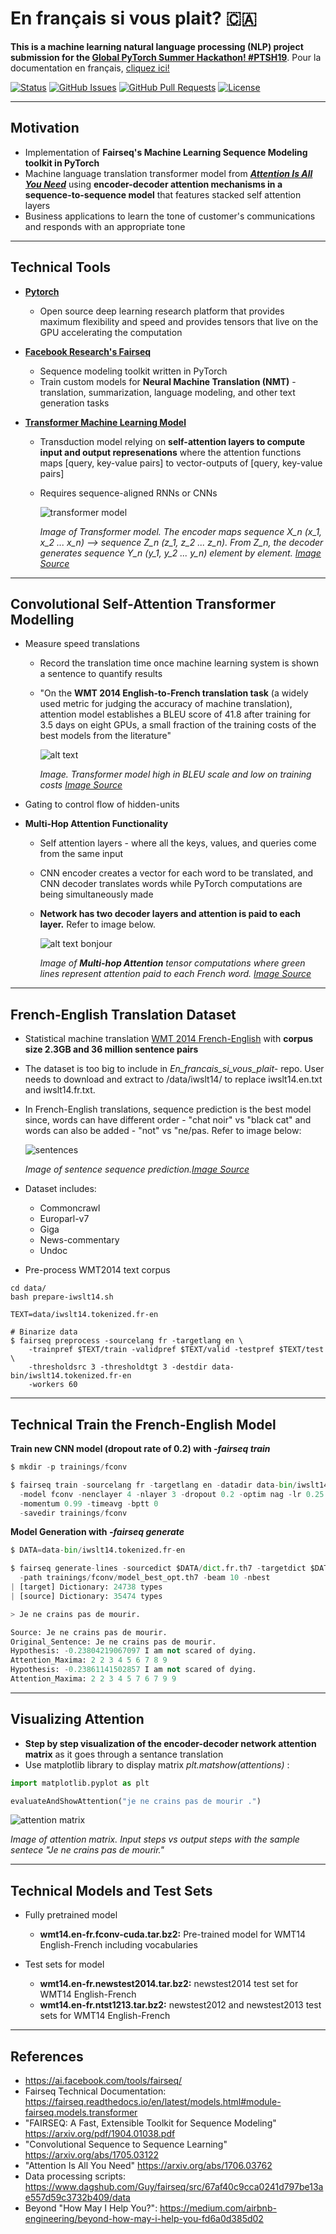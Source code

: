 # En français si vous plait? 🇨🇦

**This is a machine learning natural language processing (NLP) project submission for the [Global PyTorch Summer Hackathon! #PTSH19](https://pytorch.devpost.com/)**. Pour la documentation en français, [cliquez ici!](https://github.com/lucylow/en_francais_si_vous_plait-/blob/master/README-fr.md)

<div>
  
  [![Status](https://img.shields.io/badge/status-active-success.svg)]()
  [![GitHub Issues](https://img.shields.io/github/issues/lucylow/en_francais_si_vous_plait-.svg)](https://github.com/lucylow/en_francais_si_vous_plait-/issues)
  [![GitHub Pull Requests](https://img.shields.io/github/issues-pr/lucylow/en_francais_si_vous_plait-.svg)](https://github.com/lucylow/en_francais_si_vous_plait-/pulls)
  [![License](https://img.shields.io/bower/l/bootstrap)]()

</div>


---

## Motivation

* Implementation of **Fairseq's Machine Learning Sequence Modeling toolkit in PyTorch**
* Machine language translation transformer model from [***Attention Is All You Need***](https://arxiv.org/abs/1706.03762) using **encoder-decoder attention mechanisms in a sequence-to-sequence model** that features stacked self attention layers
* Business applications to learn the tone of customer's communications and responds with an appropriate tone


---  

## Technical Tools

* [**Pytorch**](https://pytorch.org) 
  * Open source deep learning research platform that provides maximum flexibility and speed and provides tensors that live on the GPU accelerating the computation
  
* [**Facebook Research's Fairseq**](https://ai.facebook.com/tools/fairseq/) 
  * Sequence modeling toolkit written in PyTorch
  * Train custom models for **Neural Machine Translation (NMT)** - translation, summarization, language modeling, and other text generation tasks

* [**Transformer Machine Learning Model**](https://arxiv.org/pdf/1706.03762.pdf)
  * Transduction model relying on **self-attention layers to compute input and output represenations** where the attention functions maps [query, key-value pairs] to vector-outputs of [query, key-value pairs]
  * Requires sequence-aligned RNNs or CNNs
  
      ![transformer model](https://github.com/lucylow/En_francais_si_vous_plait-/blob/master/screenshots/Transformer-smaller-pic.png)

    *Image of Transformer model. The encoder maps sequence X_n (x_1, x_2 ... x_n) --> sequence Z_n (z_1, z_2 ... z_n). From Z_n, the decoder generates sequence Y_n (y_1, y_2 ... y_n) element by element. [Image Source](https://arxiv.org/pdf/1706.03762.pdf)*

 
--- 

## Convolutional Self-Attention Transformer Modelling 
  
* Measure speed translations
  * Record the translation time once machine learning system is shown a sentence to quantify results
  * "On the **WMT 2014 English-to-French translation task** (a widely used metric for judging the accuracy of machine translation), attention model establishes a BLEU score of 41.8 after training for 3.5 days on eight GPUs, a small fraction of the training costs of the best models from the literature"
  
     ![alt text](https://github.com/lucylow/En_francais_si_vous_plait-/blob/master/screenshots/Transformer%20BLEU%20scores%20Training%20Cost.png)
     
     *Image. Transformer model high in BLEU scale and low on training costs [Image Source](https://arxiv.org/pdf/1706.03762.pdf)*
  
* Gating to control flow of hidden-units
  
* **Multi-Hop Attention Functionality** 
  * Self attention layers - where all the keys, values, and queries come from the same input
  * CNN encoder creates a vector for each word to be translated, and CNN decoder translates words while PyTorch computations are being simultaneously made
  * **Network has two decoder layers and attention is paid to each layer.** Refer to image below.

      ![alt text bonjour](https://github.com/lucylow/En_francais_si_vous_plait-/blob/master/screenshots/translation_illustration.gif)

       *Image of **Multi-hop Attention** tensor computations where green lines represent attention paid to each French word. [Image Source](https://engineering.fb.com/ml-applications/a-novel-approach-to-neural-machine-translation)*


--- 
 
## French-English Translation Dataset

* Statistical machine translation [WMT 2014 French-English](http://statmt.org/wmt14/translation-task.html#Download) with **corpus size 2.3GB and 36 million sentence pairs**
* The dataset is too big to include in *En_francais_si_vous_plait-* repo. User needs to  download and extract to /data/iwslt14/ to replace iwslt14.en.txt and iwslt14.fr.txt.
* In French-English translations, sequence prediction is the best model since, words can have different order - "chat noir" vs "black cat" and words can also be added - "not" vs "ne/pas. Refer to image below:

    ![sentences](https://github.com/lucylow/En_francais_si_vous_plait-/blob/master/screenshots/sequence2equence_%20encoderdecoder.png)
    
    *Image of sentence sequence prediction.[Image Source](https://pytorch.org/tutorials/intermediate/seq2seq_translation_tutorial.html#sphx-glr-intermediate-seq2seq-translation-tutorial-py)*
    
* Dataset includes:
  * Commoncrawl
  * Europarl-v7
  * Giga
  * News-commentary
  * Undoc
* Pre-process WMT2014 text corpus

```terminal
cd data/
bash prepare-iwslt14.sh

TEXT=data/iwslt14.tokenized.fr-en

# Binarize data
$ fairseq preprocess -sourcelang fr -targetlang en \
    -trainpref $TEXT/train -validpref $TEXT/valid -testpref $TEXT/test \
    -thresholdsrc 3 -thresholdtgt 3 -destdir data-bin/iwslt14.tokenized.fr-en
    -workers 60
```


---

## Technical Train the French-English Model

**Train new CNN model (dropout rate of 0.2) with *-fairseq train***

```python
$ mkdir -p trainings/fconv

$ fairseq train -sourcelang fr -targetlang en -datadir data-bin/iwslt14.tokenized.fr-en \
  -model fconv -nenclayer 4 -nlayer 3 -dropout 0.2 -optim nag -lr 0.25 -clip 0.1 \
  -momentum 0.99 -timeavg -bptt 0 
  -savedir trainings/fconv
```

**Model Generation with *-fairseq generate***

```python
$ DATA=data-bin/iwslt14.tokenized.fr-en

$ fairseq generate-lines -sourcedict $DATA/dict.fr.th7 -targetdict $DATA/dict.en.th7 \
  -path trainings/fconv/model_best_opt.th7 -beam 10 -nbest 
| [target] Dictionary: 24738 types
| [source] Dictionary: 35474 types

> Je ne crains pas de mourir.

Source: Je ne crains pas de mourir.
Original_Sentence: Je ne crains pas de mourir.
Hypothesis: -0.23804219067097 I am not scared of dying.
Attention_Maxima: 2 2 3 4 5 6 7 8 9
Hypothesis: -0.23861141502857 I am not scared of dying.
Attention_Maxima: 2 2 3 4 5 7 6 7 9 9
```

---

## Visualizing Attention 

* **Step by step visualization of the encoder-decoder network attention matrix** as it goes through a sentance translation 
* Use matplotlib library to display matrix *plt.matshow(attentions)* :

```python 
import matplotlib.pyplot as plt

evaluateAndShowAttention("je ne crains pas de mourir .")
```

  ![attention matrix](https://github.com/lucylow/En_francais_si_vous_plait-/blob/master/screenshots/attention%20matrix.png)
  
  *Image of attention matrix. Input steps vs output steps with the sample sentece "Je ne crains pas de mourir."*


---

##  Technical Models and Test Sets

* Fully pretrained model
  * **wmt14.en-fr.fconv-cuda.tar.bz2:** Pre-trained model for WMT14 English-French including vocabularies
  
* Test sets for model
  * **wmt14.en-fr.newstest2014.tar.bz2:** newstest2014 test set for WMT14 English-French
  * **wmt14.en-fr.ntst1213.tar.bz2:** newstest2012 and newstest2013 test sets for WMT14 English-French


---

## References

* https://ai.facebook.com/tools/fairseq/
* Fairseq Technical Documentation: https://fairseq.readthedocs.io/en/latest/models.html#module-fairseq.models.transformer
* "FAIRSEQ: A Fast, Extensible Toolkit for Sequence Modeling" https://arxiv.org/pdf/1904.01038.pdf
* "Convolutional Sequence to Sequence Learning" https://arxiv.org/abs/1705.03122
* "Attention Is All You Need" https://arxiv.org/abs/1706.03762
* Data processing scripts: https://www.dagshub.com/Guy/fairseq/src/67af40c9cca0241d797be13ae557d59c3732b409/data
* Beyond "How May I Help You?": https://medium.com/airbnb-engineering/beyond-how-may-i-help-you-fd6a0d385d02

